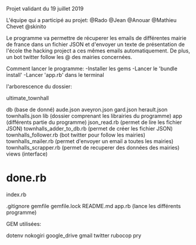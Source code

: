 Projet validant du 19 juillet 2019

L'équipe qui a participé au projet:
@Rado @Jean @Anouar @Mathieu Chevet @skinito

Le programme va permettre de récuperer les emails de différentes mairie de france dans un fichier JSON et d'envoyer un texte de présentation de l'école the hacking project a ces mêmes emails automatiquement. De plus, un bot twitter follow les @ des mairies concernées.

Comment lancer le programme:
    -Installer les gems
    -Lancer le 'bundle install'
    -Lancer 'app.rb' dans le terminal

l'arborescence du dossier:

ultimate_townhall

db (base de donné)
    aude.json
    aveyron.json
    gard.json
    herault.json
    townhalls.json
lib (dossier comprenant les librairies du programme)
    app (différents partie du programme)
        json_read.rb (permet de lire les fichier JSON)
        townhalls_adder_to_db.rb (permet de créer les fichier JSON)
        townhalls_follower.rb (bot twitter pour follow les mairies)
        townhalls_mailer.rb (permet d'envoyer un email a toutes les mairies)
        townhalls_scrapper.rb (permet de recuperer des données des mairies)
    views (interface)
        <h1>done.rb</h1>
        index.rb

.gitignore
gemfile
gemfile.lock
README.md
app.rb (lance les différents programme)

GEM utilisées:

dotenv
nokogiri
google_drive
gmail
twitter
rubocop
pry
